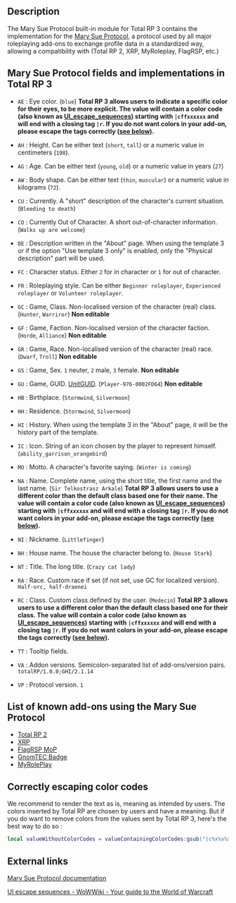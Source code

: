 ## Description

The Mary Sue Protocol built-in module for Total RP 3 contains the implementation for the [Mary Sue Protocol][MSP], a protocol used by all major roleplaying add-ons to exchange profile data in a standardized way, allowing a compatibility with (Total RP 2, XRP, MyRoleplay, FlagRSP, etc.)

## Mary Sue Protocol fields and implementations in Total RP 3

* `AE` : Eye color. (`blue`) **Total RP 3 allows users to indicate a specific color for their eyes, to be more explicit. The value will contain a color code (also known as [UI_escape_sequences][escape]) starting with `|cffxxxxxx` and will end with a closing tag `|r`. If you do not want colors in your add-on, please escape the tags correctly ([see below](#escape)).**

* `AH` : Height. Can be either text (`short`, `tall`) or a numeric value in centimeters (`198`).
* `AG` : Age. Can be either text (`young`, `old`) or a numeric value in years (`27`)
* `AW` : Body shape. Can be either text (`thin`, `muscular`) or a numeric value in kilograms (`72`).
* `CU` : Currently. A "short" description of the character's current situation. (`Bleeding to death`)
* `CO` : Currently Out of Character. A short out-of-character information. (`Walks up are welcome`)
* `DE` : Description written in the "About" page. When using the template 3 or if the option "Use template 3 only" is enabled, only the "Physical description" part will be used. 
* `FC` : Character status. Either `2` for in character or `1` for out of character.
* `FR` : Roleplaying style. Can be either `Beginner roleplayer`, `Experienced roleplayer` or `Volunteer roleplayer`.
* `GC` : Game, Class. Non-localised version of the character (real) class. (`Hunter`, `Warriror`) **Non editable**
* `GF` : Game, Faction. Non-localised version of the character faction. (`Horde`, `Alliance`) **Non editable**
* `GR` : Game, Race. Non-localised version of the character (real) race. (`Dwarf`, `Troll`) **Non editable**
* `GS` : Game, Sex. `1` neuter, `2` male, `3` female. **Non editable**
* `GU` : Game, GUID. [UnitGUID]. (`Player-976-0002FD64`) **Non editable**
* `HB` : Birthplace. (`Stormwind`, `Silvermoon`)
* `HH` : Residence. (`Stormwind`, `Silvermoon`)
* `HI` : History. When using the template 3 in the "About" page, it will be the history part of the template.
* `IC` : Icon. String of an icon chosen by the player to represent himself. (`ability_garrison_orangebird`)
* `MO` : Motto. A character's favorite saying. (`Winter is coming`)
* `NA` : Name. Complete name, using the short title, the first name and the last name. (`Sir Telkostrasz Arkale`) **Total RP 3 allows users to use a different color than the default class based one for their name. The value will contain a color code (also known as [UI_escape_sequences][escape]) starting with `|cffxxxxxx` and will end with a closing tag `|r`. If you do not want colors in your add-on, please escape the tags correctly ([see below](#escape)).**
* `NI` : Nickname. (`Littlefinger`)
* `NH` : House name. The house the character belong to. (`House Stark`)
* `NT` : Title. The long title. (`Crazy cat lady`)
* `RA` : Race. Custom race if set (if not set, use GC for localized version). `Half-orc, half-draenei`
* `RC` : Class. Custom class defined by the user. (`Medecin`) **Total RP 3 allows users to use a different color than the default class based one for their class. The value will contain a color code (also known as [UI_escape_sequences][escape]) starting with `|cffxxxxxx` and will end with a closing tag `|r`. If you do not want colors in your add-on, please escape the tags correctly ([see below](#escape)).**
* `TT` : Tooltip fields.
* `VA` : Addon versions. Semicolon-separated list of add-ons/version pairs. `totalRP/1.0.0;GHI/2.1.14`
* `VP` : Protocol version. `1`

## List of known add-ons using the Mary Sue Protocol

* [Total RP 2][TRP2]
* [XRP][XRP]
* [FlagRSP MoP][FlagRSP MoP]
* [GnomTEC Badge][GnomTEC]
* [MyRolePlay][MRP]

## <a name="escape"></a> Correctly escaping color codes

We recommend to render the text as is, meaning as intended by users. The colors inserted by Total RP are chosen by users and have a meaning. But if you do want to remove colors from the values sent by Total RP 3, here's the best way to do so :

~~~Lua
local valueWithoutColorCodes = valueContainingColorCodes:gsub("|c%x%x%x%x%x%x%x%x", ""):gsub("|r", "");
~~~

## External links

[Mary Sue Protocol documentation][MSP]

[UI escape sequences - WoWWiki - Your guide to the World of Warcraft][escape]

[XRP]: http://www.curse.com/addons/wow/xrp
[TRP2]: http://www.curse.com/addons/wow/totalrp2
[FlagRSP MoP]: http://www.curse.com/addons/wow/flagrsp
[MRP]: http://www.curse.com/addons/wow/my-role-play
[GnomTEC]: http://www.curse.com/addons/wow/gnomtec_badge

[UnitGUID]: http://wow.gamepedia.com/API_UnitGUID
[MSP]: https://moonshyne.org/msp/
[escape]: http://www.wowwiki.com/UI_escape_sequences